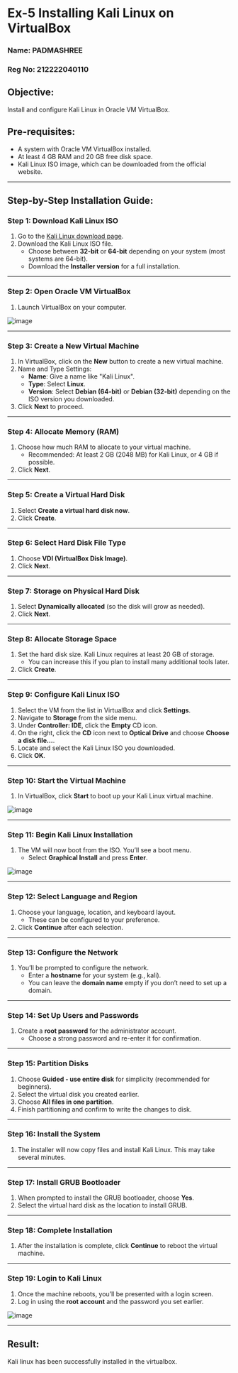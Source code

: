 # Ex-5 Installing Kali Linux on VirtualBox

### Name: PADMASHREE 
### Reg No: 212222040110

## Objective:
Install and configure Kali Linux in Oracle VM VirtualBox.

## Pre-requisites:
- A system with Oracle VM VirtualBox installed.
- At least 4 GB RAM and 20 GB free disk space.
- Kali Linux ISO image, which can be downloaded from the official website.

---

## Step-by-Step Installation Guide:

### Step 1: Download Kali Linux ISO
1. Go to the [Kali Linux download page](https://www.kali.org/downloads/).
2. Download the Kali Linux ISO file.
   - Choose between **32-bit** or **64-bit** depending on your system (most systems are 64-bit).
   - Download the **Installer version** for a full installation.

---

### Step 2: Open Oracle VM VirtualBox
1. Launch VirtualBox on your computer.

![image](https://github.com/user-attachments/assets/de807551-50dd-4024-8746-9dda684bc697)


---

### Step 3: Create a New Virtual Machine
1. In VirtualBox, click on the **New** button to create a new virtual machine.
2. Name and Type Settings:
   - **Name**: Give a name like "Kali Linux".
   - **Type**: Select **Linux**.
   - **Version**: Select **Debian (64-bit)** or **Debian (32-bit)** depending on the ISO version you downloaded.
3. Click **Next** to proceed.

---

### Step 4: Allocate Memory (RAM)
1. Choose how much RAM to allocate to your virtual machine.
   - Recommended: At least 2 GB (2048 MB) for Kali Linux, or 4 GB if possible.
2. Click **Next**.

---

### Step 5: Create a Virtual Hard Disk
1. Select **Create a virtual hard disk now**.
2. Click **Create**.

---

### Step 6: Select Hard Disk File Type
1. Choose **VDI (VirtualBox Disk Image)**.
2. Click **Next**.

---

### Step 7: Storage on Physical Hard Disk
1. Select **Dynamically allocated** (so the disk will grow as needed).
2. Click **Next**.

---

### Step 8: Allocate Storage Space
1. Set the hard disk size. Kali Linux requires at least 20 GB of storage.
   - You can increase this if you plan to install many additional tools later.
2. Click **Create**.

---

### Step 9: Configure Kali Linux ISO
1. Select the VM from the list in VirtualBox and click **Settings**.
2. Navigate to **Storage** from the side menu.
3. Under **Controller: IDE**, click the **Empty** CD icon.
4. On the right, click the **CD** icon next to **Optical Drive** and choose **Choose a disk file...**.
5. Locate and select the Kali Linux ISO you downloaded.
6. Click **OK**.

---

### Step 10: Start the Virtual Machine
1. In VirtualBox, click **Start** to boot up your Kali Linux virtual machine.

![image](https://github.com/user-attachments/assets/075622ab-9f79-48fe-9114-5bb6cbbe8abc)


---

### Step 11: Begin Kali Linux Installation
1. The VM will now boot from the ISO. You’ll see a boot menu.
   - Select **Graphical Install** and press **Enter**.

![image](https://github.com/user-attachments/assets/78e3d1cd-0555-433c-be26-008f79b590a0)


---

### Step 12: Select Language and Region
1. Choose your language, location, and keyboard layout.
   - These can be configured to your preference.
2. Click **Continue** after each selection.

---

### Step 13: Configure the Network
1. You’ll be prompted to configure the network.
   - Enter a **hostname** for your system (e.g., kali).
   - You can leave the **domain name** empty if you don’t need to set up a domain.

---

### Step 14: Set Up Users and Passwords
1. Create a **root password** for the administrator account.
   - Choose a strong password and re-enter it for confirmation.

---

### Step 15: Partition Disks
1. Choose **Guided - use entire disk** for simplicity (recommended for beginners).
2. Select the virtual disk you created earlier.
3. Choose **All files in one partition**.
4. Finish partitioning and confirm to write the changes to disk.

---

### Step 16: Install the System
1. The installer will now copy files and install Kali Linux. This may take several minutes.

---

### Step 17: Install GRUB Bootloader
1. When prompted to install the GRUB bootloader, choose **Yes**.
2. Select the virtual hard disk as the location to install GRUB.

---

### Step 18: Complete Installation
1. After the installation is complete, click **Continue** to reboot the virtual machine.

---

### Step 19: Login to Kali Linux
1. Once the machine reboots, you’ll be presented with a login screen.
2. Log in using the **root account** and the password you set earlier.


![image](https://github.com/user-attachments/assets/2cb7bacb-b34d-46b8-b97a-489c2fb78d75)

---

## Result:

   Kali linux has been successfully installed in the virtualbox.
